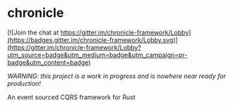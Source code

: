 # chronicle

[![Join the chat at https://gitter.im/chronicle-framework/Lobby](https://badges.gitter.im/chronicle-framework/Lobby.svg)](https://gitter.im/chronicle-framework/Lobby?utm_source=badge&utm_medium=badge&utm_campaign=pr-badge&utm_content=badge)

_WARNING: this project is a work in progress and is nowhere near ready for production!_

An event sourced CQRS framework for Rust

